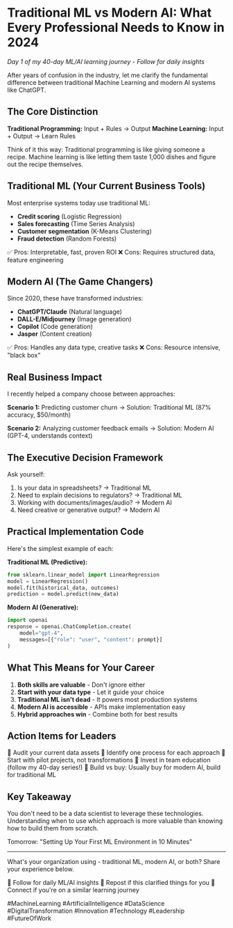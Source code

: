 # Traditional ML vs Modern AI: What Every Professional Needs to Know in 2024

*Day 1 of my 40-day ML/AI learning journey - Follow for daily insights*

After years of confusion in the industry, let me clarify the fundamental difference between traditional Machine Learning and modern AI systems like ChatGPT.

## The Core Distinction

**Traditional Programming:** Input + Rules → Output
**Machine Learning:** Input + Output → Learn Rules

Think of it this way: Traditional programming is like giving someone a recipe. Machine learning is like letting them taste 1,000 dishes and figure out the recipe themselves.

## Traditional ML (Your Current Business Tools)

Most enterprise systems today use traditional ML:
- **Credit scoring** (Logistic Regression)
- **Sales forecasting** (Time Series Analysis)
- **Customer segmentation** (K-Means Clustering)
- **Fraud detection** (Random Forests)

✅ Pros: Interpretable, fast, proven ROI
❌ Cons: Requires structured data, feature engineering

## Modern AI (The Game Changers)

Since 2020, these have transformed industries:
- **ChatGPT/Claude** (Natural language)
- **DALL-E/Midjourney** (Image generation)
- **Copilot** (Code generation)
- **Jasper** (Content creation)

✅ Pros: Handles any data type, creative tasks
❌ Cons: Resource intensive, "black box"

## Real Business Impact

I recently helped a company choose between approaches:

**Scenario 1:** Predicting customer churn
→ Solution: Traditional ML (87% accuracy, $50/month)

**Scenario 2:** Analyzing customer feedback emails
→ Solution: Modern AI (GPT-4, understands context)

## The Executive Decision Framework

Ask yourself:
1. Is your data in spreadsheets? → Traditional ML
2. Need to explain decisions to regulators? → Traditional ML
3. Working with documents/images/audio? → Modern AI
4. Need creative or generative output? → Modern AI

## Practical Implementation Code

Here's the simplest example of each:

**Traditional ML (Predictive):**
```python
from sklearn.linear_model import LinearRegression
model = LinearRegression()
model.fit(historical_data, outcomes)
prediction = model.predict(new_data)
```

**Modern AI (Generative):**
```python
import openai
response = openai.ChatCompletion.create(
    model="gpt-4",
    messages=[{"role": "user", "content": prompt}]
)
```

## What This Means for Your Career

1. **Both skills are valuable** - Don't ignore either
2. **Start with your data type** - Let it guide your choice
3. **Traditional ML isn't dead** - It powers most production systems
4. **Modern AI is accessible** - APIs make implementation easy
5. **Hybrid approaches win** - Combine both for best results

## Action Items for Leaders

📌 Audit your current data assets
📌 Identify one process for each approach
📌 Start with pilot projects, not transformations
📌 Invest in team education (follow my 40-day series!)
📌 Build vs buy: Usually buy for modern AI, build for traditional ML

## Key Takeaway

You don't need to be a data scientist to leverage these technologies. Understanding when to use which approach is more valuable than knowing how to build them from scratch.

Tomorrow: "Setting Up Your First ML Environment in 10 Minutes"

---

What's your organization using - traditional ML, modern AI, or both? Share your experience below.

🔔 Follow for daily ML/AI insights
🔄 Repost if this clarified things for you
💼 Connect if you're on a similar learning journey

#MachineLearning #ArtificialIntelligence #DataScience #DigitalTransformation #Innovation #Technology #Leadership #FutureOfWork